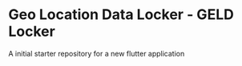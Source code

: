 # Geo Location Data Locker - GELD Locker

A initial starter repository for a new flutter application
 
